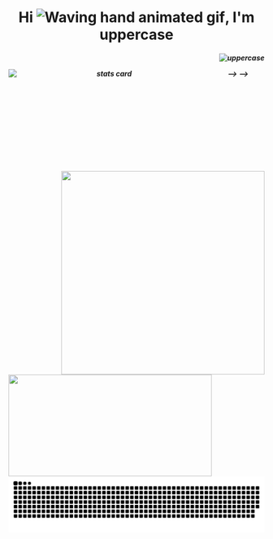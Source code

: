 <h1 align="center">Hi <img src="https://raw.githubusercontent.com/nixin72/nixin72/master/wave.gif" 
         alt="Waving hand animated gif"
         height="45"
         width="45" />, I'm uppercase </h1>
<h5 align="center">

<p align="right"> <img src="https://komarev.com/ghpvc/?username=3kl0y47r1&color=0e75b6" alt="uppercase"> </p>

<p>
<!-- <a align= "center" href="https://github.com/uppercasee"> -->
<img align="left" alt= "stats card" height="200px" width="400" src="https://github-readme-streak-stats.herokuapp.com/?user=uppercasee&theme=radical">
</p>
<p>
<img align="right" height="400" width="400" src="https://cdn.dribbble.com/users/2238041/screenshots/4763918/working.gif" /> </a>
</p>
<p>
<img align="left" height="200px" width="400" src="https://github-readme-stats.vercel.app/api?username=uppercasee&count_private=true&theme=radical&show_icons=true" />
</p>


<!-- ## STATS -->
<!-- <!-- ![Top Langs](https://github-readme-stats.vercel.app/api/top-langs/?username=uppercasee&layout=compact&theme=tokyonight) --> -->

<!-- ![uppercase's GitHub stats](https://github-readme-stats.vercel.app/api?username=uppercasee&show_icons=true&theme=highcontrast) -->

<!-- <!-- ![Top Langs](https://github-readme-stats.vercel.app/api/top-langs/?username=uppercasee&layout=compact&theme=highcontrast) --> -->

<!-- ![Streaks](https://github-readme-streak-stats.herokuapp.com/?user=uppercasee&theme=highcontrast) -->

<!-- ## 🎧 listening to: -->
<!-- ![Spotify](https://spotify-github-profile.vercel.app/api/view.svg?uid=g8tveadcopoan4zub26am8xyy&cover_image=true&theme=novatorem&bar_color=53b14f&bar_color_cover=true) -->

<p align="center">
  <img src="https://github.com/uppercasee/uppercasee/raw/output/github-contribution-grid-snake.svg" alt="snake"></center>
</p>
